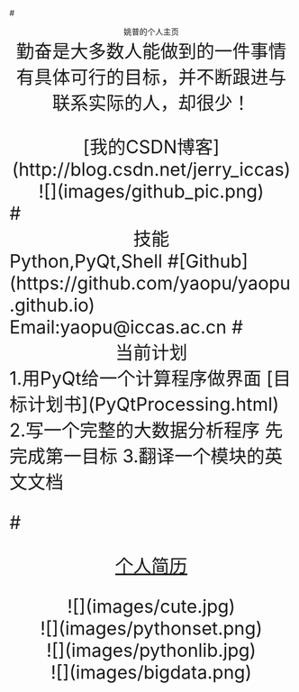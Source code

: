 #<center>姚普的个人主页</center>
<font size =6><center>勤奋是大多数人能做到的一件事情</center>
<font size =6><center>有具体可行的目标，并不断跟进与联系实际的人，却很少！</center></font>
<center>[我的CSDN博客](http://blog.csdn.net/jerry_iccas)</center>  
<center>![](images/github_pic.png)</center>  
#<center>技能</center>  
Python,PyQt,Shell  
#[Github](https://github.com/yaopu/yaopu.github.io)
Email:yaopu@iccas.ac.cn
#<center>当前计划</center>
1.用PyQt给一个计算程序做界面  
[目标计划书](PyQtProcessing.html)  
2.写一个完整的大数据分析程序  
先完成第一目标  
3.翻译一个模块的英文文档  


#<center>[个人简历](个人简历V4.pdf)</center>


<center>![](images/cute.jpg)</center>  
<center>![](images/pythonset.png)</center>  
<center>![](images/pythonlib.jpg)</center>  
<center>![](images/bigdata.png)</center>

<script type="text/javascript">
 window.onload = function() {
  var show = document.getElementById("show");
  setInterval(function() {
   var time = new Date();
   // 程序计时的月从0开始取值后+1
   var m = time.getMonth() + 1;
   var t = time.getFullYear() + "-" + m + "-"
     + time.getDate() + " " + time.getHours() + ":"
     + time.getMinutes() + ":" + time.getSeconds();
   show.innerHTML = t;
  }, 1000);
 };
</script>